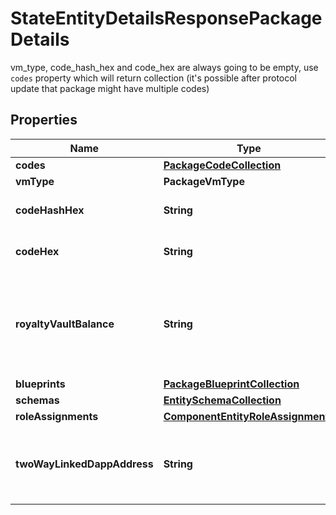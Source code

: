 

# StateEntityDetailsResponsePackageDetails

vm_type, code_hash_hex and code_hex are always going to be empty, use `codes` property which will return collection (it's possible after protocol update that package might have multiple codes)

## Properties

| Name | Type | Description | Notes |
|------------ | ------------- | ------------- | -------------|
|**codes** | [**PackageCodeCollection**](PackageCodeCollection.md) |  |  |
|**vmType** | **PackageVmType** |  |  |
|**codeHashHex** | **String** | Hex-encoded binary blob. |  |
|**codeHex** | **String** | Hex-encoded binary blob. |  |
|**royaltyVaultBalance** | **String** | String-encoded decimal representing the amount of a related fungible resource. |  [optional] |
|**blueprints** | [**PackageBlueprintCollection**](PackageBlueprintCollection.md) |  |  [optional] |
|**schemas** | [**EntitySchemaCollection**](EntitySchemaCollection.md) |  |  [optional] |
|**roleAssignments** | [**ComponentEntityRoleAssignments**](ComponentEntityRoleAssignments.md) |  |  [optional] |
|**twoWayLinkedDappAddress** | **String** | Bech32m-encoded human readable version of the address. |  [optional] |



